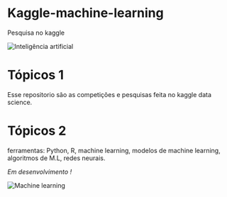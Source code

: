 # Kaggle-machine-learning
Pesquisa no kaggle 

![Inteligência artificial](https://github.com/RafaelGallo/Kaggle-machine-learning/blob/master/ai.gif)

# Tópicos 1
Esse repositorio são as competições e pesquisas feita no kaggle data science.

# Tópicos 2
ferramentas: Python, R, machine learning, modelos de machine learning, algoritmos de M.L, redes neurais.

*Em desenvolvimento !*

![Machine learning](https://github.com/RafaelGallo/Kaggle-machine-learning/blob/master/source.gif)

